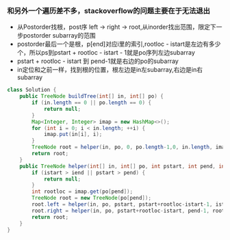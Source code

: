 ### 和另外一个遍历差不多，stackoverflow的问题主要在于无法退出
* 从Postorder找根，post序 left -> right -> root,从inorder找出范围，限定下一步postorder subarray的范围
* postorder最后一个是根，p[end]对应i里的索引,rootloc - istart是左边有多少个，所以ps到pstart + rootloc - istart - 1就是po序列左边subarray
* pstart + rootloc - istart 到 pend-1就是右边的po的subarray
* in定位和之前一样，找到根的位置，根左边是in左subarray,右边是in右subarray
```java
class Solution {
    public TreeNode buildTree(int[] in, int[] po) {
        if (in.length == 0 || po.length == 0) {
            return null;
        }
        Map<Integer, Integer> imap = new HashMap<>();
        for (int i = 0; i < in.length; ++i) {
            imap.put(in[i], i);
        }
        TreeNode root = helper(in, po, 0, po.length-1,0, in.length, imap);
        return root;
    }
    public TreeNode helper(int[] in, int[] po, int pstart, int pend, int istart, int iend, Map<Integer, Integer> imap) {
        if (istart > iend || pstart > pend) {
            return null;
        }
        int rootloc = imap.get(po[pend]);
        TreeNode root = new TreeNode(po[pend]);
        root.left = helper(in, po, pstart, pstart+rootloc-istart-1, istart, rootloc, imap);
        root.right = helper(in, po, pstart+rootloc-istart, pend-1, rootloc+1, iend, imap);
        return root;
    }
}
```
